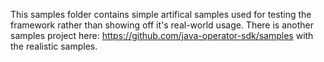 This samples folder contains simple artifical samples used for testing the framework rather
than showing off it's real-world usage. There is another samples project here: https://github.com/java-operator-sdk/samples
with the realistic samples.